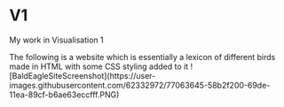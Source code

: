 # V1
<p>My work in Visualisation 1 </p>
The following is a website which is essentially a lexicon of different birds made in HTML with some CSS styling added to it
![BaldEagleSiteScreenshot](https://user-images.githubusercontent.com/62332972/77063645-58b2f200-69de-11ea-89cf-b6ae63eccfff.PNG)
